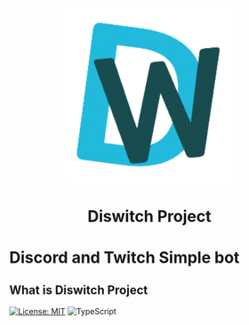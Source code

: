 <p align="center">
    <img src="./assets/diswitch4.png" width="60%" />
</p>
    <h1 align="center">
        Diswitch Project
    <h1>
Discord and Twitch Simple bot


## What is Diswitch Project
[![License: MIT](https://img.shields.io/badge/License-MIT-yellow.svg)](https://opensource.org/licenses/MIT)
![TypeScript](https://img.shields.io/badge/typescript-%23007ACC.svg?style=for-the-badge&logo=typescript&logoColor=white)